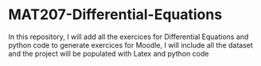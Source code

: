 # MAT207-Differential-Equations
 In this repository, I will add all the exercices for Differential Equations and python code to generate exercices for Moodle, I will include all the dataset and the project will be populated with Latex and python code
